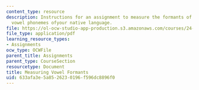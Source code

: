 ```yaml
---
content_type: resource
description: Instructions for an assignment to measure the formants of the stressed
  vowel phonemes ofyour native language.
file: https://ol-ocw-studio-app-production.s3.amazonaws.com/courses/24-910-topics-in-linguistic-theory-laboratory-phonology-spring-2007/633afa3e5a8526230196f596dc8896f0_vowel_formants.pdf
file_type: application/pdf
learning_resource_types:
- Assignments
ocw_type: OCWFile
parent_title: Assignments
parent_type: CourseSection
resourcetype: Document
title: Measuring Vowel Formants
uid: 633afa3e-5a85-2623-0196-f596dc8896f0
---
```

